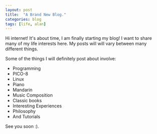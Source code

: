 ```yaml
---
layout: post
title:  "A Brand New Blog."
categories: blog
tags: [life, alan]
---
```

Hi internet! It's about time, I am finally starting my blog! I want to share
many of my life interests here. My posts will will vary between many different things.

Some of the things I will definitely post about involve:
- Programming
- PICO-8
- Linux
- Piano
- Mandarin
- Music Composition
- Classic books
- Interesting Experiences
- Philosophy
- And Tutorials

See you soon :).
